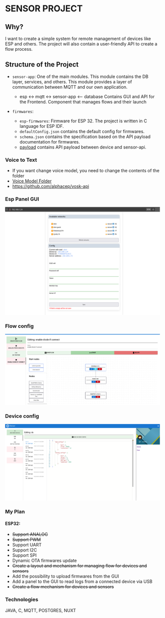 # SENSOR PROJECT

## Why?

I want to create a simple system for remote management of devices like ESP and others. The project will also contain a
user-friendly API to create a flow process.

## Structure of the Project

- `sensor-app`:
  One of the main modules. This module contains the DB layer, services, and others.
  This module provides a layer of communication between MQTT and our own application.
    - esp <-> mqtt <-> sensor-app <-- database
      Contains GUI and API for the Frontend.
      Component that manages flows and their launch

- `firmwares`:
    - `esp-firmwares`:
      Firmware for ESP 32. The project is written in C language for ESP IDF.
    - `defaultConfig.json` contains the default config for firmwares.
    - `schema.json` contains the specification based on the API payload documentation for firmwares.
    - [payload](documentation/README.md) contains API payload between device and sensor-api.

### Voice to Text

- If you want change voice model, you need to change the contents of the folder
- [Voice Model Folder](docker/data/config/voice-model)
- https://github.com/alphacep/vosk-api

### Esp Panel GUI

![img.png](documentation/files/esp-panel.png)

### Flow config

![img.png](documentation/files/flow-config.png)

### Device config

![img.png](documentation/files/device-config.png)

### My Plan

#### ESP32:

* ~~Support ANALOG~~
* ~~Support PWM~~
* Support UART
* Support I2C
* Support SPI
* Dynamic OTA firmwares update
* ~~Create a layout and mechanism for managing flow for devices and sensors~~
* Add the possibility to upload firmwares from the GUI
* Add a panel to the GUI to read logs from a connected device via USB
* ~~Create a flow mechanism for devices and sensors~~

### Technologies

JAVA, C, MQTT, POSTGRES, NUXT

